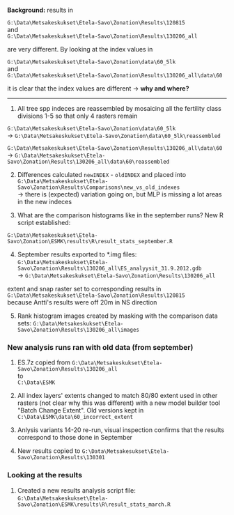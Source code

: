 **Background:** results in 

`G:\Data\Metsakeskukset\Etela-Savo\Zonation\Results\120815`  
and  
`G:\Data\Metsakeskukset\Etela-Savo\Zonation\Results\130206_all`  

are very different. By looking at the index values in 

`G:\Data\Metsakeskukset\Etela-Savo\Zonation\data\60_5lk`  
and  
`G:\Data\Metsakeskukset\Etela-Savo\Zonation\Results\130206_all\data\60`  

it is clear that the index values are different -> **why and where?**

----

1. All tree spp indeces are reassembled by mosaicing all the fertility class divisions 1-5 so that only 4 rasters remain

  `G:\Data\Metsakeskukset\Etela-Savo\Zonation\data\60_5lk`   
  -> `G:\Data\Metsakeskukset\Etela-Savo\Zonation\data\60_5lk\reassembled`

  `G:\Data\Metsakeskukset\Etela-Savo\Zonation\Results\130206_all\data\60`  
  -> `G:\Data\Metsakeskukset\Etela-Savo\Zonation\Results\130206_all\data\60\reassembled`

2. Differences calculated `newINDEX` - `oldINDEX` and placed into
`G:\Data\Metsakeskukset\Etela-Savo\Zonation\Results\Comparisons\new_vs_old_indexes`  
-> there is (expected) variation going on, but MLP is missing a lot areas in the new indeces

3. What are the comparison histograms like in the september runs? New R script established:
  
  `G:\Data\Metsakeskukset\Etela-Savo\Zonation\ESMK\results\R\result_stats_september.R`

4. September results exported to *.img files:
  `G:\Data\Metsakeskukset\Etela-Savo\Zonation\Results\130206_all\ES_analyysit_31.9.2012.gdb`  
  -> `G:\Data\Metsakeskukset\Etela-Savo\Zonation\Results\130206_all`

  extent and snap raster set to corresponding results in   
  `G:\Data\Metsakeskukset\Etela-Savo\Zonation\Results\120815`  
  because Antti's results were off 20m in NS direction

5. Rank histogram images created by masking with the comparison data sets:
`G:\Data\Metsakeskukset\Etela-Savo\Zonation\Results\130206_all\images`

### New analysis runs ran with old data (from september)

1. ES.7z copied from 
`G:\Data\Metsakeskukset\Etela-Savo\Zonation\Results\130206_all`  
to  
`C:\Data\ESMK`

2. All index layers' extents changed to match 80/80 extent used in other rasters (not clear why this was different) with a new model builder tool "Batch Change Extent". Old versions kept in `C:\Data\ESMK\data\60_incorrect_extent`

3. Anlysis variants 14-20 re-run, visual inspection confirms that the results correspond to those done in September

4. New results copied to `G:\Data\Metsakesukset\Etela-Savo\Zonation\Results\130301`

### Looking at the results

1. Created a new results analysis script file:  
`G:\Data\Metsakeskukset\Etela-Savo\Zonation\ESMK\results\R\result_stats_march.R`



